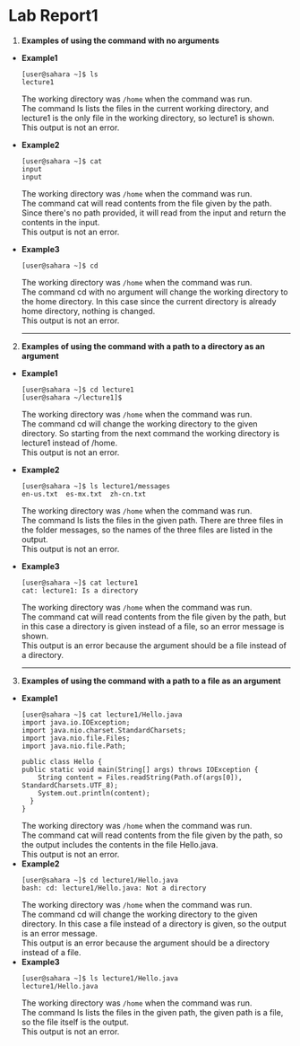 # Lab Report1
1. **Examples of using the command with no arguments**  
- **Example1**
   ```
   [user@sahara ~]$ ls
   lecture1
   ```
   The working directory was `/home` when the command was run.  
   The command ls lists the files in the current working directory, and lecture1 is the only file in the working directory, so lecture1 is shown.  
   This output is not an error.  


- **Example2**
   ```
   [user@sahara ~]$ cat
   input
   input
   ```
   The working directory was `/home` when the command was run.  
   The command cat will read contents from the file given by the path. Since there's no path provided, it will read from the input and return the
   contents in the input.  
   This output is not an error.
  

- **Example3**
   ```
   [user@sahara ~]$ cd
   ```
   The working directory was `/home` when the command was run.  
   The command cd with no argument will change the working directory to the home directory. In this case since the current directory is already home directory, nothing is changed.  
   This output is not an error.
        
  ***

2. **Examples of using the command with a path to a directory as an argument**  
- **Example1**
  ```
  [user@sahara ~]$ cd lecture1
  [user@sahara ~/lecture1]$
  ```
  The working directory was `/home` when the command was run.  
  The command cd will change the working directory to the given directory. So starting from the next command the working directory is lecture1 instead of /home.  
  This output is not an error.   
- **Example2**
  ```
  [user@sahara ~]$ ls lecture1/messages
  en-us.txt  es-mx.txt  zh-cn.txt
  ```
  The working directory was `/home` when the command was run.  
  The command ls lists  the files in the given path. There are three files in the folder messages, so the names of the three files are listed in the output.  
  This output is not an error.  
- **Example3**
  ```
  [user@sahara ~]$ cat lecture1
  cat: lecture1: Is a directory
  ```
  The working directory was `/home` when the command was run.  
  The command cat will read contents from the file given by the path, but in this case a directory is given instead of a file, so an error message is shown.  
  This output is an error because the argument should be a file instead of a directory.
  
  ***

3. **Examples of using the command with a path to a file as an argument**   
- **Example1**
  ```
  [user@sahara ~]$ cat lecture1/Hello.java
  import java.io.IOException;
  import java.nio.charset.StandardCharsets;
  import java.nio.file.Files;
  import java.nio.file.Path;

  public class Hello {
  public static void main(String[] args) throws IOException {
      String content = Files.readString(Path.of(args[0]), StandardCharsets.UTF_8);
      System.out.println(content);
    }
  }
  ```
  The working directory was `/home` when the command was run.  
  The command cat will read contents from the file given by the path, so the output includes the contents in the file Hello.java.  
  This output is not an error.  
- **Example2**
  ```
  [user@sahara ~]$ cd lecture1/Hello.java
  bash: cd: lecture1/Hello.java: Not a directory
  ```
  The working directory was `/home` when the command was run.  
  The command cd will change the working directory to the given directory. In this case a file instead of a directory is given, so the output is an error message.  
  This output is an error because the argument should be a directory instead of a file.  
- **Example3**
  ```
  [user@sahara ~]$ ls lecture1/Hello.java
  lecture1/Hello.java
  ```
  The working directory was `/home` when the command was run.  
  The command ls lists  the files in the given path, the given path is a file, so the file itself is the output.  
  This output is not an error.  

